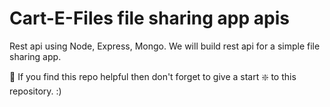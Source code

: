 # Cart-E-Files file sharing app apis

Rest api using Node, Express, Mongo.
We will build rest api for a simple file sharing app.

🙏 If you find this repo helpful then don't forget to give a start ❇️ to this repository. :)
